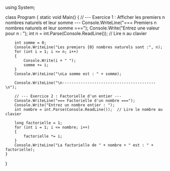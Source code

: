 using System;

class Program
{
    static void Main()
    {
        // --- Exercice 1 : Afficher les premiers n nombres naturels et leur somme ---
        Console.WriteLine("=== Premiers n nombres naturels et leur somme ===");
        Console.Write("Entrez une valeur pour n : ");
        int n = int.Parse(Console.ReadLine());  // Lire n au clavier

        int somme = 0;
        Console.WriteLine("Les premiers {0} nombres naturels sont :", n);
        for (int i = 1; i <= n; i++)
        {
            Console.Write(i + " ");
            somme += i;
        }
        Console.WriteLine("\nLa somme est : " + somme);

        Console.WriteLine("\n-----------------------------------------\n");

        // --- Exercice 2 : Factorielle d'un entier ---
        Console.WriteLine("=== Factorielle d'un nombre ===");
        Console.Write("Entrez un nombre entier : ");
        int nombre = int.Parse(Console.ReadLine());  // Lire le nombre au clavier

        long factorielle = 1;
        for (int i = 1; i <= nombre; i++)
        {
            factorielle *= i;
        }
        Console.WriteLine("La factorielle de " + nombre + " est : " + factorielle);
    }
}
